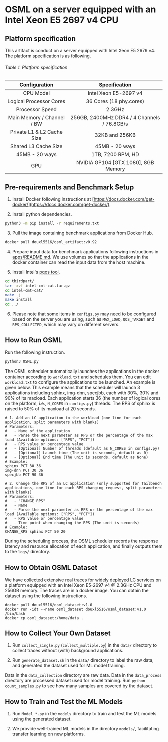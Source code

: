 # OSML on a server equipped with an Intel Xeon E5 2697 v4 CPU

## Platform specification
This artifact is conduct on a server equipped with Intel Xeon E5 2679 v4. The platform specification is as following.

###### Table 1. Platform specification
| Configuration              | Specification                               |
| :------------------------: | :-----------------------------------------: | 
| CPU Model                  | Intel Xeon E5-2697 v4                       |
| Logical Processor Cores    | 36 Cores (18 phy.cores)                     |
| Processor Speed            | 2.3GHz                                      |
| Main Memory / Channel / BW | 256GB, 2400MHz DDR4 / 4 Channels / 76.8GB/s |
| Private L1 & L2 Cache Size | 32KB and 256KB                              |
| Shared L3 Cache Size       | 45MB - 20 ways                              |
| 45MB - 20 ways             | 1TB, 7200 RPM, HD                           |
| GPU                        | NVIDIA GP104 [GTX 1080], 8GB Memory         |


## Pre-requirements and Benchmark Setup
1. Install Docker following instructions at [https://docs.docker.com/get-docker/](https://docs.docker.com/get-docker/).

2. Install python dependencies.
```bash
python3 -m pip install -r requirements.txt
```

3. Pull the image containing benchmark applications from Docker Hub.
``` bash
docker pull douxl5516/osml_artifact:v0.92
```

4. Prepare input data for benchmark applications following instructions in [apps/README.md](https://github.com/Sys-Inventor-Lab/AI4System-OSML/blob/master/server_with_Intel_Xeon_E5_2697_v4/apps/README.md). We use volumes so that the applications in the docker container can read the input data from the host machine.

5. Install Intel's [pqos tool](https://github.com/intel/intel-cmt-cat).
```bash
cd thirdpart/
tar -xvf intel-cmt-cat.tar.gz
cd intel-cmt-cat/
make -j
make install
cd ../
```

6. Please note that some items in `configs.py` may need to be configured based on the server you are using, such as `MAX_LOAD`, `QOS_TARGET` and `RPS_COLLECTED`, which may vary on different servers.

## How to Run OSML
Run the following instruction.
```bash
python3 OSML.py
```

The OSML scheduler automatically launches the applications in the docker container according to `workload.txt` and schedules them. You can edit `workload.txt` to configure the applications to be launched. An example is given below. This example means that the scheduler will launch 3 applications including sphinx, img-dnn, specjbb, each with 30%, 30% and 90% of its maxload. Each application starts 36 (the number of logical cores on the platform, i.e., `N_CORES` in `configs.py`) threads. The RPS of sphinx is raised to 50% of its maxload at 20 seconds.
```
# 1. Add an LC application to the workload (one line for each application, split parameters with blanks)
# Parameters:
#   - Name of the application
#   - Parse the next parameter as RPS or the percentage of the max load (Available options: ["RPS", "PCT"])
#   - RPS value or percentage value
#   - [Optional] Number of threads (default as N_CORES in configs.py)
#   - [Optional] Launch time (The unit is seconds, default as 0)
#   - [Optional] End time (The unit is seconds, default as None)
# Example:
sphinx PCT 30 36
img-dnn PCT 30 36
specjbb PCT 90 36

# 2. Change the RPS of an LC application (only supported for Tailbench applications, one line for each RPS changing request, split parameters with blanks)
# Parameters:
#   - "CHANGE_RPS"
#   - Name
#   - Parse the next parameter as RPS or the percentage of the max load (Available options: ["RPS", "PCT"])
#   - RPS value or percentage value
#   - Time point when changing the RPS (The unit is seconds)
# Example:
CHANGE_RPS sphinx PCT 50 20
```

During the scheduling process, the OSML scheduler records the response latency and resource allocation of each application, and finally outputs them to the `logs/` directory.

## How to Obtain OSML Dataset
We have collected extensive real traces for widely deployed LC services on a platform equipped with an Intel Xeon E5-2697 v4 @ 2.3GHz CPU and 256GB memory. The traces are in a docker image. You can obtain the dataset using the following instructions. 
```
docker pull douxl5516/osml_dataset:v1.0
docker run -idt --name osml_dataset douxl5516/osml_dataset:v1.0 /bin/bash
docker cp osml_dataset:/home/data .
```

## How to Collect Your Own Dataset
1. Run `collect_single.py` (`collect_multiple.py`) in the `data/` directory to collect traces without (with) background applications.
   
2. Run `generate_dataset.sh` in the `data/` directory to label the raw data, and generated the dataset used for ML model training.

Data in the `data_collection` directory are raw data. Data in the `data_process` directory are processed dataset used for model training. Run `python count_samples.py` to see how many samples are covered by the dataset.

## How to Train and Test the ML Models
1. Run `Model_*.py` in the `models` directory to train and test the ML models using the generated dataset.
   
2. We provide well-trained ML models in the directory `models/`, facilitating transfer learning on new platforms.
